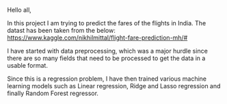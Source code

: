 Hello all,

In this project I am trying to predict the fares of the flights in India. The datast has been taken from the below:
https://www.kaggle.com/nikhilmittal/flight-fare-prediction-mh/#

I have started with data preprocessing, which was a major hurdle since there are so many fields that need to be processed to get the data in a usable format.

Since this is a regression problem, I have then trained various machine learning models such as Linear regression, Ridge and Lasso regression and finally Random Forest regressor.
